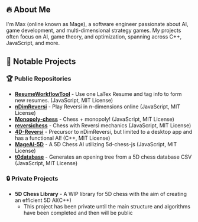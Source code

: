 ## 🔥 About Me
I'm Max (online known as Mage), a software engineer passionate about AI, game development, and multi-dimensional strategy games. My projects often focus on AI, game theory, and optimization, spanning across C++, JavaScript, and more.

## 🚀 Notable Projects

### 🏆 Public Repositories
- [**ResumeWorkflowTool**](https://github.com/MageOfficial/ResumeWorkflowTool) - Use one LaTex Resume and tag info to form new resumes. (JavaScript, MIT License)
- [**nDimReversi**](https://github.com/MageOfficial/nDimReversi) - Play Reversi in n-dimensions online (JavaScript, MIT License)
- [**Monopoly-chess**](https://github.com/MageOfficial/Monopoly-Chess) - Chess + monopoly! (JavaScript, MIT License)
- [**reversichess**](https://github.com/MageOfficial/reversichess) - Chess with Reversi mechanics (JavaScript, MIT License)
- [**4D-Reversi**](https://github.com/MageOfficial/4D-Reversi) - Precursor to nDimReversi, but limited to a desktop app and has a functional AI! (C++, MIT License)
- [**MageAI-5D**](https://github.com/MageOfficial/MageAI-5D) - A 5D Chess AI utilizing 5d-chess-js (JavaScript, MIT License)
- [**t0database**](https://github.com/MageOfficial/t0database) - Generates an opening tree from a 5D chess database CSV (JavaScript, MIT License)
### 🔒 Private Projects
- **5D Chess Library** - A WIP library for 5D chess with the aim of creating an efficient 5D AI(C++)
  - This project has been private until the main structure and algorithms have been completed and then will be public

